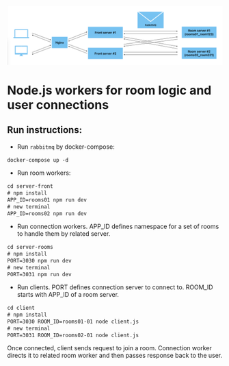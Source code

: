 ![alt text](https://github.com/justlo0king/backend-room-workers/blob/main/room_workers.png?raw=true)

# Node.js workers for room logic and user connections

## Run instructions:
- Run `rabbitmq` by docker-compose:
```
docker-compose up -d
```

- Run room workers:
```
cd server-front
# npm install
APP_ID=rooms01 npm run dev
# new terminal
APP_ID=rooms02 npm run dev
```

- Run connection workers. APP_ID defines namespace for a set of rooms to handle them by related server.
```
cd server-rooms
# npm install
PORT=3030 npm run dev
# new terminal
PORT=3031 npm run dev
```

- Run clients. PORT defines connection server to connect to. ROOM_ID starts with APP_ID of a room server. 
```
cd client
# npm install
PORT=3030 ROOM_ID=rooms01-01 node client.js
# new terminal
PORT=3031 ROOM_ID=rooms02-01 node client.js
```

Once connected, client sends request to join a room. Connection worker directs it to related room worker and then passes response back to the user.